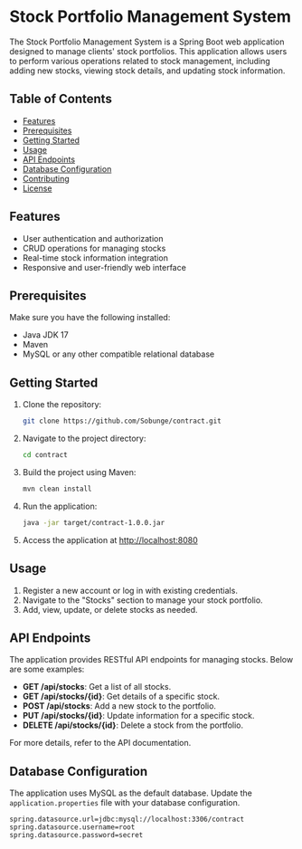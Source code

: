# Stock Portfolio Management System

The Stock Portfolio Management System is a Spring Boot web application designed to manage clients' stock portfolios. This application allows users to perform various operations related to stock management, including adding new stocks, viewing stock details, and updating stock information.

## Table of Contents

- [Features](#features)
- [Prerequisites](#prerequisites)
- [Getting Started](#getting-started)
- [Usage](#usage)
- [API Endpoints](#api-endpoints)
- [Database Configuration](#database-configuration)
- [Contributing](#contributing)
- [License](#license)

## Features

- User authentication and authorization
- CRUD operations for managing stocks
- Real-time stock information integration
- Responsive and user-friendly web interface

## Prerequisites

Make sure you have the following installed:

- Java JDK 17
- Maven
- MySQL or any other compatible relational database

## Getting Started

1. Clone the repository:

    ```bash
    git clone https://github.com/Sobunge/contract.git
    ```

2. Navigate to the project directory:

    ```bash
    cd contract
    ```

3. Build the project using Maven:

    ```bash
    mvn clean install
    ```

4. Run the application:

    ```bash
    java -jar target/contract-1.0.0.jar
    ```

5. Access the application at [http://localhost:8080](http://localhost:8080)

## Usage

1. Register a new account or log in with existing credentials.
2. Navigate to the "Stocks" section to manage your stock portfolio.
3. Add, view, update, or delete stocks as needed.

## API Endpoints

The application provides RESTful API endpoints for managing stocks. Below are some examples:

- **GET /api/stocks**: Get a list of all stocks.
- **GET /api/stocks/{id}**: Get details of a specific stock.
- **POST /api/stocks**: Add a new stock to the portfolio.
- **PUT /api/stocks/{id}**: Update information for a specific stock.
- **DELETE /api/stocks/{id}**: Delete a stock from the portfolio.

For more details, refer to the API documentation.

## Database Configuration

The application uses MySQL as the default database. Update the `application.properties` file with your database configuration.

```properties
spring.datasource.url=jdbc:mysql://localhost:3306/contract
spring.datasource.username=root
spring.datasource.password=secret
